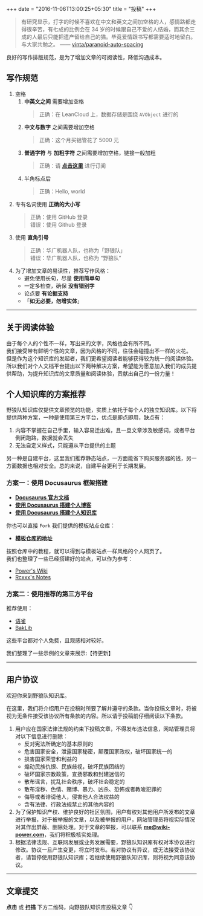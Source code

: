 +++
date = "2016-11-06T13:00:25+05:30"
title = "投稿"
+++

> 有研究显示，打字的时候不喜欢在中文和英文之间加空格的人，感情路都走得很辛苦，有七成的比例会在 34 岁的时候跟自己不爱的人结婚，而其余三成的人最后只能把遗产留给自己的猫。毕竟爱情跟书写都需要适时地留白。与大家共勉之。 —— [vinta/paranoid-auto-spacing](https://github.com/vinta/pangu.js)

良好的写作排版规范，是为了增加文章的可阅读性，降低沟通成本。

## 写作规范

1. 空格
   1. **中英文之间** 需要增加空格
      > 正确：在 LeanCloud 上，数据存储是围绕 `AVObject` 进行的
   2. **中文与数字** 之间需要增加空格
      > 正确：这个月买铝管花了 5000 元
   3. **普通字符** 与 **加粗字符** 之间需要增加空格，链接一般加粗
      > 正确：请 [**点击这里**](http://wiki.wildwolf.tech/) 进行订阅
   4. 半角标点后
      > 正确：Hello, world
2. 专有名词使用 **正确的大小写**
   > 正确：使用 GitHub 登录  
   > 错误：使用 Github 登录
3. 使用 **直角引号**
   > 正确：华广机器人队，也称为「野狼队」  
   > 错误：华广机器人队，也称为 “野狼队”
4. 为了增加文章的易读性，推荐写作风格：
   - 避免使用长句，尽量 **使用简单句**
   - 一定多检查，确保 **没有错别字**
   - 论点要 **有论据支持**
   - 「**如无必要，勿增实体**」



---

## 关于阅读体验

由于每个人的个性不一样，写出来的文字，风格也会有所不同。  
我们接受带有鲜明个性的文章，因为风格的不同，往往会碰撞出不一样的火花。  
但是作为这个知识库的发起者，我们更希望阅读者能够获得较为统一的阅读体验。  
所以我们对个人文档平台提出以下两种解决方案，希望能为愿意加入我们的成员提供帮助，为提升知识库的文章质量和阅读体验，贡献出自己的一份力量！

## 个人知识库的方案推荐

野狼队知识库仅提供文章预览的功能，实质上依托于每个人的独立知识库。以下将提供两种方案，一种是使用第三方平台，优点是即点即用，缺点有：

1. 内容不掌握在自己手里，输入容易迁出难，且一旦文章涉及敏感词，或者平台倒闭跑路，数据就会丢失
2. 无法自定义样式，只能遵从平台提供的主题

另一种是自建平台，这里我们推荐静态站点，一方面能省下购买服务器的钱，另一方面数据也相对安全。总的来说，自建平台更利于长期发展。

### 方案一：使用 Docusaurus 框架搭建

- [**Docusaurus 官方文档**](https://v2.docusaurus.io/docs/)
- [**使用 Docusaurus 搭建个人博客**](https://www.zxuqian.cn/deploy-a-docusaurus-site)
- [**使用 Docusaurus 搭建个人知识库**](https://sinnammanyo.cn/docs/docs/about-build)

你也可以直接 `Fork` 我们提供的模板站点仓库：

- **[模板仓库的地址](https://github.com/rcxxx/docusaurus-template)**

按照仓库中的教程，就可以得到与模板站点一样风格的个人网页了。  
我们也整理了一些已经搭建好的站点，可以作为参考：

- [Power's Wiki](https://wiki-power.com/)
- [Rcxxx's Notes](https://sinnammanyo.cn/docs/)

### 方案二：使用推荐的第三方平台

推荐使用：

- [语雀](https://www.yuque.com/)
- [BakLib](https://www.baklib-free.com/)

这些平台都对个人免费，且观感相对较好。

我们整理了一些示例的文章来展示:【待更新】


---


## 用户协议

欢迎你来到野狼队知识库。

在这里，我们将介绍用户在投稿时所要了解并遵守的条款。当你投稿文章时，将被视为无条件接受该协议所有条款的内容。所以请于投稿前仔细阅读以下条款。

1. 用户应在国家法律法规的约束下投稿文章，不得发布违法信息，网站管理员将对以下信息进行删除：
   - 反对宪法所确定的基本原则的
   - 危害国家安全，泄露国家秘密，颠覆国家政权，破坏国家统一的
   - 损害国家荣誉和利益的
   - 煽动民族仇恨、民族歧视，破坏民族团结的
   - 破坏国家宗教政策，宣扬邪教和封建迷信的
   - 散布谣言，扰乱社会秩序，破坏社会稳定的
   - 散布淫秽、色情、赌博、暴力、凶杀、恐怖或者教唆犯罪的
   - 侮辱或者诽谤他人，侵害他人合法权益的
   - 含有法律、行政法规禁止的其他内容的
2. 为了保护知识产权、维护良好的社区氛围，用户有权对其他用户所发布的文章进行举报，对于被举报的文章，以及被举报的用户，网站管理员将视实际情况对其作出屏蔽、删除处理。对于文章的举报，可以联系 **me@wiki-power.com**，我们将积极核实处理。
3. 根据法律法规、互联网发展或业务发展需要，野狼队知识库有权对本协议进行修改。协议一旦产生变更，将立时发布。若对协议有异议，或无法接受该协议者，请暂停使用野狼队知识库；若继续使用野狼队知识库，则将视为同意该协议。


---



## 文章提交

**点击** 或 **扫描** 下方二维码，向野狼队知识库投稿文章 👇
